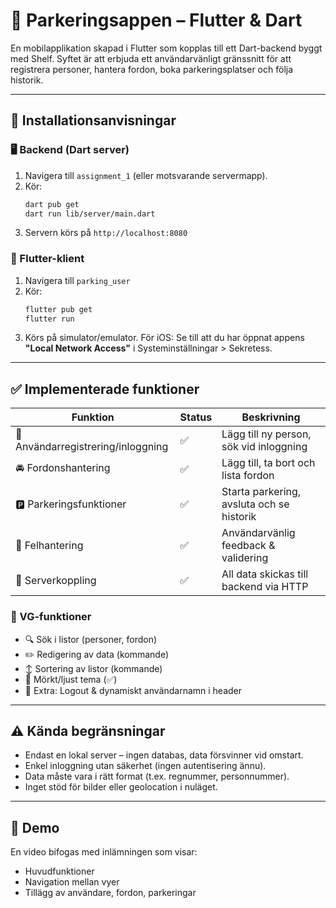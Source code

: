 # 📱 Parkeringsappen – Flutter & Dart

En mobilapplikation skapad i Flutter som kopplas till ett Dart-backend byggt med Shelf. Syftet är att erbjuda ett användarvänligt gränssnitt för att registrera personer, hantera fordon, boka parkeringsplatser och följa historik.

---

## 🔧 Installationsanvisningar

### 🖥 Backend (Dart server)
1. Navigera till `assignment_1` (eller motsvarande servermapp).
2. Kör:
   ```bash
   dart pub get
   dart run lib/server/main.dart
   ```
3. Servern körs på `http://localhost:8080`

### 📱 Flutter-klient
1. Navigera till `parking_user`
2. Kör:
   ```bash
   flutter pub get
   flutter run
   ```
3. Körs på simulator/emulator. För iOS: Se till att du har öppnat appens **"Local Network Access"** i Systeminställningar > Sekretess.

---

## ✅ Implementerade funktioner

| Funktion | Status | Beskrivning |
|---------|--------|-------------|
| 👤 Användarregistrering/inloggning | ✅ | Lägg till ny person, sök vid inloggning |
| 🚘 Fordonshantering | ✅ | Lägg till, ta bort och lista fordon |
| 🅿️ Parkeringsfunktioner | ✅ | Starta parkering, avsluta och se historik |
| 💬 Felhantering | ✅ | Användarvänlig feedback & validering |
| 📶 Serverkoppling | ✅ | All data skickas till backend via HTTP |

### 🌟 VG-funktioner
- 🔍 Sök i listor (personer, fordon)
- ✏️ Redigering av data (kommande)
- ↕️ Sortering av listor (kommande)
- 🌙 Mörkt/ljust tema (✅)
- 🎯 Extra: Logout & dynamiskt användarnamn i header

---

## ⚠️ Kända begränsningar

- Endast en lokal server – ingen databas, data försvinner vid omstart.
- Enkel inloggning utan säkerhet (ingen autentisering ännu).
- Data måste vara i rätt format (t.ex. regnummer, personnummer).
- Inget stöd för bilder eller geolocation i nuläget.

---

## 📸 Demo

En video bifogas med inlämningen som visar:
- Huvudfunktioner
- Navigation mellan vyer
- Tillägg av användare, fordon, parkeringar
